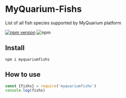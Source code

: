 # MyQuarium-Fishs
List of all fish species supported by  MyQuarium platform

[![npm version](https://badge.fury.io/js/myquariumfishs.svg)](https://badge.fury.io/js/myquariumfishs)
![npm](https://img.shields.io/npm/dt/myquariumfishs)

## Install

```
npm i myquariumfishs
```

## How to use

```javascript
const {fishs} = require('myquariumfishs')
console.log(fishs)
```
